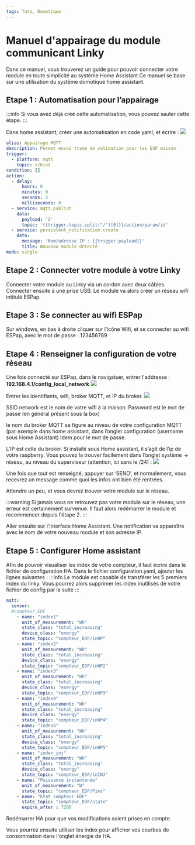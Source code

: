 ```yaml
---
tags: Tuto, Domotique
---
```


# Manuel d'appairage du module communicant Linky

Dans ce manuel, vous trouverez un guide pour pouvoir connecter votre module en toute simplicité au système Home Assistant
Ce manuel se base sur une utilisation du système domotique home assistant.

## Etape 1 : Automatisation pour l’appairage

 :::info 
 Si vous avez déjà créé cette automatisation, vous pouvez sauter cette étape.
 :::
 
 
 Dans home assistant, créer une automatisation en code yaml, et écrire : 
![](https://arno59.ynh.fr//hedgedoc/uploads/c890b30383216ee80ef478200.png)

```yaml
alias: Appairage MQTT
description: Permet envoi trame de validation pour les ESP maison
trigger:
  - platform: mqtt
    topic: +/bind
condition: []
action:
  - delay:
      hours: 0
      minutes: 0
      seconds: 5
      milliseconds: 0
  - service: mqtt.publish
    data:
      payload: '2'
      topic: '{{trigger.topic.split("/")[0]}}/action/param/id'
  - service: persistent_notification.create
    data:
      message: 'Nom/adresse IP : {{trigger.payload}}'
      title: Nouveau module détecté
mode: single
```

## Etape 2 : Connecter votre module à votre Linky
Connecter votre module au Linky via un cordon avec deux câbles. Connecter ensuite à une prise USB. Le module va alors créer un réseau wifi intitulé ESPap.

## Etape 3 : Se connecter au wifi ESPap
Sur windows, en bas à droite cliquer sur l’icône Wifi, et se connecter au wifi ESPap, avec le mot de passe : 123456789

## Etape 4 : Renseigner la configuration de votre réseau
Une fois connecté sur ESPap, dans le navigatuer, entrer l'addresse : **192.168.4.1/config_local_network**
![](https://arno59.ynh.fr//hedgedoc/uploads/c890b30383216ee80ef478201.png)

Entrer les identifiants, wifi, broker MQTT, et IP du broker.
![](https://arno59.ynh.fr//hedgedoc/uploads/c890b30383216ee80ef478202.png)

SSID network est le nom de votre wifi  à la maison.
Password est le mot de passe (en général présent sous la box)

le nom du broker MQTT se figure au niveau de votre configuration MQTT (par exemple dans home assistant, dans l’onglet configuration (username sous Home Assistant)
Idem pour le mot de passe.

L’IP est celle du broker. Si installé sous Home assistant, il s’agit de l’ip de votre raspberry. Vous pouvez la trouver facilement dans l’onglet système -> réseau, au niveau du superviseur (attention, ici sans le /24) :
![](https://arno59.ynh.fr//hedgedoc/uploads/00fdd2fb-f372-445a-816a-5b8432a3403f.png)


Une fois que tout est renseigné, appuyer sur ‘SEND’, et normalement, vous recevrez un message comme quoi les infos ont bien été rentrées.

Attendre un peu, et vous devrez trouver votre module sur le réseau.

:::warning
Si jamais vous ne retrouvez pas votre module sur le réseau, une erreur est certainement survenue. Il faut alors redémarrer le module et recommencer depuis l'étape 2. 
:::

Aller ensuite sur l'interface Home Assistant. Une notification va apparaître avec le nom de votre nouveau module et son adresse IP. 

## Etape 5 : Configurer Home assistant

Afin de pouvoir visualiser les index de votre compteur, il faut écrire dans le fichier de configuration HA. Dans le fichier configuration.yaml, ajouter les lignes suivantes : 
:::info 
Le module est capable de transférer les 5 premiers index du linky. Vous pourrez alors supprimer les index inutilisés de votre fichier de config par la suite
:::

```yaml
mqtt:
  sensor:
  #compteur_EDF
    - name: "index1"
      unit_of_measurement: "Wh"
      state_class: "total_increasing"
      device_class: "energy"
      state_topic: "compteur_EDF/inHP"
    - name: "index2"
      unit_of_measurement: "Wh"
      state_class: "total_increasing"
      device_class: "energy"
      state_topic: "compteur_EDF/inHP2"
    - name: "index3"
      unit_of_measurement: "Wh"
      state_class: "total_increasing"
      device_class: "energy"
      state_topic: "compteur_EDF/inHP3"
    - name: "index4"
      unit_of_measurement: "Wh"
      state_class: "total_increasing"
      device_class: "energy"
      state_topic: "compteur_EDF/inHP4"
    - name: "index5"
      unit_of_measurement: "Wh"
      state_class: "total_increasing"
      device_class: "energy"
      state_topic: "compteur_EDF/inHP5"
    - name: "index_inj"
      unit_of_measurement: "Wh"
      state_class: "total_increasing"
      device_class: "energy"
      state_topic: "compteur_EDF/inINJ" 
    - name: "Puissance instantanée"
      unit_of_measurement: "W"
      state_topic: "compteur_EDF/Pins"  
    - name: "Etat compteur EDF"
      state_topic: "compteur_EDF/state"
      expire_after : 7200     
```

Redémarrer HA pour que vos modifications soient prises en compte. 

Vous pourrez ensuite utiliser les index pour afficher vos courbes de consommation dans l'onglet énergie de HA. 